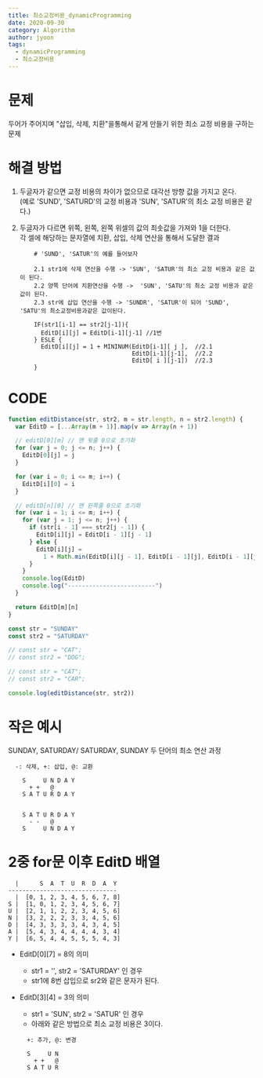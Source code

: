 ```yaml
---
title: 최소교정비용_dynamicProgramming
date: 2020-09-30
category: Algorithm
author: jyoon
tags:
  - dynamicProgramming
  - 최소교정비용
---
```


# 문제

두어가 주어지며 "삽입, 삭제, 치환"을통해서 같게 만들기 위한 최소 교정 비용을 구하는 문제

# 해결 방법

1.  두글자가 같으면 교정 비용의 차이가 없으므로 대각선 방향 값을 가지고 온다.  
    (예로 'SUND', 'SATURD'의 교정 비용과 'SUN', 'SATUR'의 최소 교정 비용은 같다.)
2.  두글자가 다르면 위쪽, 왼쪽, 왼쪽 위셀의 값의 최솟값을 가져와 1을 더한다.  
    각 셀에 해당하는 문자열에 치환, 삽입, 삭제 연산을 통해서 도달한 결과

    ```
        # 'SUND', 'SATUR'의 예를 들어보자

        2.1 str1에 삭제 연산을 수행 -> 'SUN', 'SATUR'의 최소 교정 비용과 같은 값이 된다.
        2.2 양쪽 단어에 치환연산을 수행 ->  'SUN', 'SATU'의 최소 교정 비용과 같은 값이 된다.
        2.3 str에 삽입 연산을 수행 -> 'SUNDR', 'SATUR'이 되어 'SUND', 'SATU'의 최소교정비용과같은 값이된다.

        IF(str1[i-1] == str2[j-1]){
          EditD[i][j] = EditD[i-1][j-1] //1번
        } ESLE {
          EditD[i][j] = 1 + MININUM(EditD[i-1][ j ],  //2.1
                                    EditD[i-1][j-1],  //2.2
                                    EditD[ i ][j-1])  //2.3
        }
    ```

# CODE

```js
function editDistance(str, str2, m = str.length, n = str2.length) {
  var EditD = [...Array(m + 1)].map(v => Array(n + 1))

  // editD[0][m] // 맨 윗줄 0으로 초기화
  for (var j = 0; j <= n; j++) {
    EditD[0][j] = j
  }

  for (var i = 0; i <= m; i++) {
    EditD[i][0] = i
  }

  // editD[n][0] // 맨 왼쪽줄 0으로 초기화
  for (var i = 1; i <= m; i++) {
    for (var j = 1; j <= n; j++) {
      if (str[i - 1] === str2[j - 1]) {
        EditD[i][j] = EditD[i - 1][j - 1]
      } else {
        EditD[i][j] =
          1 + Math.min(EditD[i][j - 1], EditD[i - 1][j], EditD[i - 1][j - 1])
      }
    }
    console.log(EditD)
    console.log("-------------------------")
  }

  return EditD[m][n]
}

const str = "SUNDAY"
const str2 = "SATURDAY"

// const str = "CAT";
// const str2 = "DOG";

// const str = "CAT";
// const str2 = "CAR";

console.log(editDistance(str, str2))
```

# 작은 예시

SUNDAY, SATURDAY/ SATURDAY, SUNDAY 두 단어의 최소 연산 과정

```
  -: 삭제, +: 삽입, @: 교환

    S     U N D A Y
      + +   @
    S A T U R D A Y


    S A T U R D A Y
      - -   @
    S     U N D A Y
```

# 2중 for문 이후 EditD 배열

```
  |      S  A  T  U  R  D  A  Y
-------------------------------
  |  [0, 1, 2, 3, 4, 5, 6, 7, 8]
S |  [1, 0, 1, 2, 3, 4, 5, 6, 7]
U |  [2, 1, 1, 2, 2, 3, 4, 5, 6]
N |  [3, 2, 2, 2, 3, 3, 4, 5, 6]
D |  [4, 3, 3, 3, 3, 4, 3, 4, 5]
A |  [5, 4, 3, 4, 4, 4, 4, 3, 4]
Y |  [6, 5, 4, 4, 5, 5, 5, 4, 3]
```

- EditD[0][7] = 8의 의미

  - str1 = '', str2 = 'SATURDAY' 인 경우
  - str1에 8번 삽입으로 sr2와 같은 문자가 된다.

- EditD[3][4] = 3의 의미

  - str1 = 'SUN', str2 = 'SATUR' 인 경우
  - 아래와 같은 방법으로 최소 교정 비용은 3이다.

  ```
    +: 추가, @: 변경

    S     U N
      + +   @
    S A T U R
  ```
